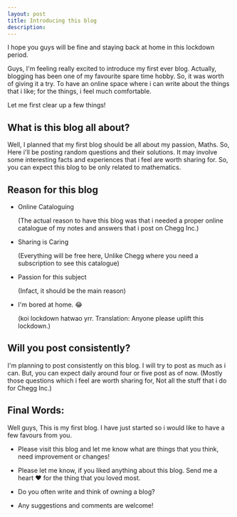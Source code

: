 ```yaml
---
layout: post
title: Introducing this blog
description: 
---
```

I hope you guys will be fine and staying back at home in this lockdown period.

Guys, I'm feeling really excited to introduce my first ever blog. Actually, blogging has been one of my favourite spare time hobby. So, it was worth of giving it a try. To have an online space where i can write about the things that i like; for the things, i feel much comfortable.

Let me first clear up a few things!

## What is this blog all about?

Well, I planned that my first blog should be all about my passion, Maths. So, Here i'll be posting random questions and their solutions. It may involve some interesting facts and experiences that i feel are worth sharing for. So, you can expect this blog to be only related to mathematics.


## Reason for this blog


* Online Cataloguing
   
    (The actual reason to have this blog was that i needed a proper online catalogue of my notes and answers that i post on Chegg Inc.)

* Sharing is Caring 
  
    (Everything will be free here, Unlike Chegg where you need a subscription to see this catalogue)

* Passion for this subject
    
    (Infact, it should be the main reason)

* I'm bored at home. 😂

    (koi lockdown hatwao yrr. Translation: Anyone please uplift this lockdown.)

## Will you post consistently?

I'm planning to post consistently on this blog. I will try to post as much as i can. But, you can expect daily around four or five post as of now. (Mostly those questions which i feel are worth sharing for, Not all the stuff that i do for Chegg Inc.)

## Final Words:

Well guys, This is my first blog. I have just started so i would like to have a few favours from you.

* Please visit this blog and let me know what are things that you think, need improvement or changes!

* Please let me know, if you liked anything about this blog. Send me a heart ❤ for the thing that you loved most.

* Do you often write and think of owning a blog? 

* Any suggestions and comments are welcome!